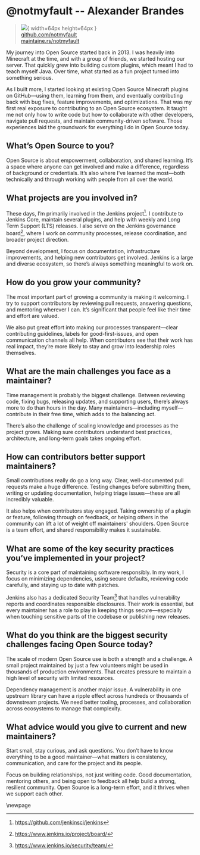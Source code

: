 # @notmyfault -- Alexander Brandes

> ![](https://github.com/notmyfault.png){ width=64px height=64px }  
> [github.com/notmyfault](https://github.com/notmyfault)  
> [maintaine.rs/notmyfault](https://maintaine.rs/notmyfault)

My journey into Open Source started back in 2013. I was heavily into Minecraft at the time, and with a group of friends, we started hosting our server. That quickly grew into building custom plugins, which meant I had to teach myself Java. Over time, what started as a fun project turned into something serious.

As I built more, I started looking at existing Open Source Minecraft plugins on GitHub—using them, learning from them, and eventually contributing back with bug fixes, feature improvements, and optimizations. That was my first real exposure to contributing to an Open Source ecosystem. It taught me not only how to write code but how to collaborate with other developers, navigate pull requests, and maintain community-driven software. Those experiences laid the groundwork for everything I do in Open Source today.

## **What’s Open Source to you?**

Open Source is about empowerment, collaboration, and shared learning. It’s a space where anyone can get involved and make a difference, regardless of background or credentials. It’s also where I’ve learned the most—both technically and through working with people from all over the world.

## **What projects are you involved in?**

These days, I’m primarily involved in the Jenkins project[^98]. I contribute to Jenkins Core, maintain several plugins, and help with weekly and Long Term Support (LTS) releases. I also serve on the Jenkins governance board[^97], where I work on community processes, release coordination, and broader project direction.

Beyond development, I focus on documentation, infrastructure improvements, and helping new contributors get involved. Jenkins is a large and diverse ecosystem, so there’s always something meaningful to work on.

## **How do you grow your community?**

The most important part of growing a community is making it welcoming. I try to support contributors by reviewing pull requests, answering questions, and mentoring wherever I can. It’s significant that people feel like their time and effort are valued.

We also put great effort into making our processes transparent—clear contributing guidelines, labels for good-first-issues, and open communication channels all help. When contributors see that their work has real impact, they’re more likely to stay and grow into leadership roles themselves.

## **What are the main challenges you face as a maintainer?**

Time management is probably the biggest challenge. Between reviewing code, fixing bugs, releasing updates, and supporting users, there’s always more to do than hours in the day. Many maintainers—including myself—contribute in their free time, which adds to the balancing act.

There’s also the challenge of scaling knowledge and processes as the project grows. Making sure contributors understand best practices, architecture, and long-term goals takes ongoing effort.

## **How can contributors better support maintainers?**

Small contributions really do go a long way. Clear, well-documented pull requests make a huge difference. Testing changes before submitting them, writing or updating documentation, helping triage issues—these are all incredibly valuable.

It also helps when contributors stay engaged. Taking ownership of a plugin or feature, following through on feedback, or helping others in the community can lift a lot of weight off maintainers' shoulders. Open Source is a team effort, and shared responsibility makes it sustainable.

## **What are some of the key security practices you’ve implemented in your project?**

Security is a core part of maintaining software responsibly. In my work, I focus on minimizing dependencies, using secure defaults, reviewing code carefully, and staying up to date with patches.

Jenkins also has a dedicated Security Team[^96] that handles vulnerability reports and coordinates responsible disclosures. Their work is essential, but every maintainer has a role to play in keeping things secure—especially when touching sensitive parts of the codebase or publishing new releases.

## **What do you think are the biggest security challenges facing Open Source today?**

The scale of modern Open Source use is both a strength and a challenge. A small project maintained by just a few volunteers might be used in thousands of production environments. That creates pressure to maintain a high level of security with limited resources.

Dependency management is another major issue. A vulnerability in one upstream library can have a ripple effect across hundreds or thousands of downstream projects. We need better tooling, processes, and collaboration across ecosystems to manage that complexity.

## **What advice would you give to current and new maintainers?**

Start small, stay curious, and ask questions. You don’t have to know everything to be a good maintainer—what matters is consistency, communication, and care for the project and its people.

Focus on building relationships, not just writing code. Good documentation, mentoring others, and being open to feedback all help build a strong, resilient community. Open Source is a long-term effort, and it thrives when we support each other.

\newpage


[^96]: https://www.jenkins.io/security/team/
[^97]: https://www.jenkins.io/project/board/
[^98]: https://github.com/jenkinsci/jenkins
